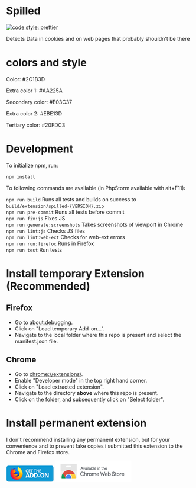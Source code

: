 # Spilled
[![code style: prettier](https://img.shields.io/badge/code_style-prettier-ff69b4.svg?style=flat-square)](https://github.com/prettier/prettier)

Detects Data in cookies and on web pages that probably shouldn't be there

# colors and style
Color: #2C1B3D

Extra color 1: #AA225A

Secondary color: #E03C37

Extra color 2: #EBE13D

Tertiary color: #20FDC3

# Development
To initialize npm, run:
```
npm install
```
To following commands are available (in PhpStorm available with alt+F11):

`npm run build` Runs all tests and builds on success to `build/extension/spilled-{VERSION}.zip` <br>
`npm run pre-commit` Runs all tests before commit <br>
`npm run fix:js` Fixes JS <br>
`npm run generate:screenshots` Takes screenshots of viewport in Chrome <br>
`npm run lint:js` Checks JS files <br>
`npm run lint:web-ext` Checks for web-ext errors <br>
`npm run run:firefox` Runs in Firefox <br>
`npm run test` Run tests <br>

# Install temporary Extension (Recommended)

## Firefox
- Go to [about:debugging](about:debugging).
- Click on "Load temporary Add-on...".
- Navigate to the local folder where this repo is present and select the manifest.json file.

## Chrome
- Go to [chrome://extensions/](chrome://extensions/).
- Enable "Developer mode" in the top right hand corner.
- Click on "Load extracted extension".
- Navigate to the directory __above__ where this repo is present.
- Click on the folder, and subsequently click on "Select folder".

# Install permanent extension
I don't recommend installing any permanent extension, but for your convenience and to prevent fake copies i submitted this extension to the Chrome and Firefox store.

[![Download for Firefox](./icons/firefox_addon.png)](https://addons.mozilla.org/en-US/firefox/addon/spilled/)
[![Download for Chrome](./icons/chrome_addon.png)](https://chrome.google.com/webstore/detail/spilled/eemcjnefigpbpofkmbidicimickmokch)